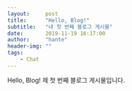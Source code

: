 ```yaml
---
layout:     post
title:      "Hello, Blog!"
subtitle:   "내 첫 번째 블로그 게시물"
date:       2019-11-19 16:17:00
author:     "hante"
header-img: ""
tags:
    - Chat
---
```

Hello, Blog!
제 첫 번째 블로그 게시물입니다.
